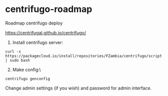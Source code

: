 # centrifugo-roadmap
Roadmap centrifugo deploy

https://centrifugal.github.io/centrifugo/

1. Install centrifugo server:
```
curl -s https://packagecloud.io/install/repositories/FZambia/centrifugo/script.deb.sh | sudo bash
```
2. Make config:\
```
centrifugo genconfig
```
Change admin settings (if you wish) and password for admin interface.

